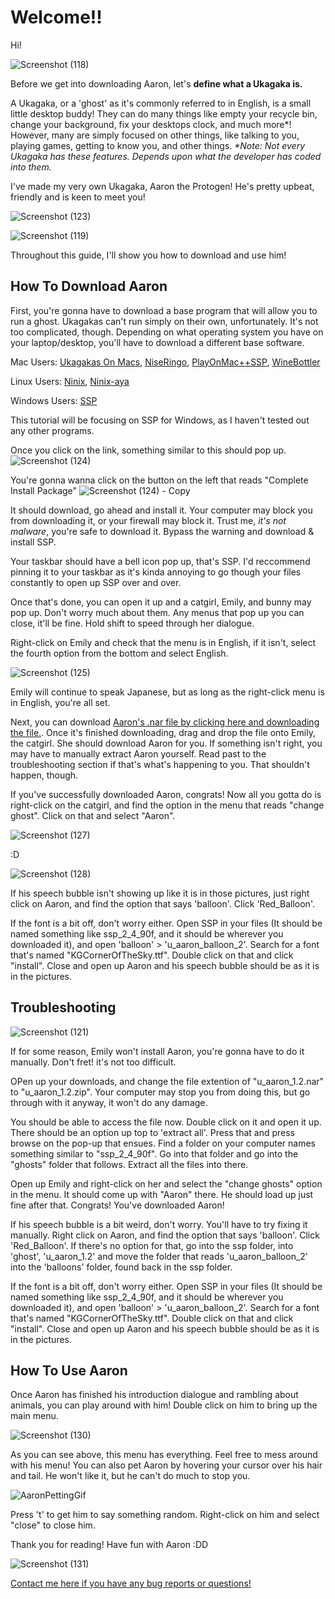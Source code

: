 # Welcome!!

Hi! 

![Screenshot (118)](https://user-images.githubusercontent.com/111025750/184062829-534bf1a5-df41-49a0-a865-983f1b2a5b96.png)

Before we get into downloading Aaron, let's **define what a Ukagaka is.**

A Ukagaka, or a 'ghost' as it's commonly referred to in English, is a small little desktop buddy! They can do many things like empty your recycle bin, change your background, fix your desktops clock, and much more*! However, many are simply focused on other things, like talking to you, playing games, getting to know you, and other things.
_*Note: Not every Ukagaka has these features. Depends upon what the developer has coded into them._

I've made my very own Ukagaka, Aaron the Protogen! He's pretty upbeat, friendly and is keen to meet you!

![Screenshot (123)](https://user-images.githubusercontent.com/111025750/184061264-3323eb1e-c5c0-4946-9e18-92750909e333.png)

![Screenshot (119)](https://user-images.githubusercontent.com/111025750/184061199-58018f56-ee0b-403c-9a6f-acf9112c77ab.png)

Throughout this guide, I'll show you how to download and use him!

## How To Download Aaron
First, you're gonna have to download a base program that will allow you to run a ghost. Ukagakas can't run simply on their own, unfortunately. It's not too complicated, though.
Depending on what operating system you have on your laptop/desktop, you'll have to download a different base software.

Mac Users: [Ukagakas On Macs](http://www14.big.or.jp/~ayase/ese/), [NiseRingo](http://ccm.sherry.jp/ninni/index.en.html), [PlayOnMac++SSP](https://tablesalt.o0o0.jp/ukagaka/ct_maconssp.html), [WineBottler](https://winebottler.kronenberg.org/)

Linux Users: [Ninix](http://ninix-aya.osdn.jp/), [Ninix-aya](https://thanks.yahoo.co.jp/)

Windows Users: [SSP](http://ssp.shillest.net/)

This tutorial will be focusing on SSP for Windows, as I haven't tested out any other programs. 

Once you click on the link, something similar to this should pop up.
![Screenshot (124)](https://user-images.githubusercontent.com/111025750/184062020-9c16441f-c58f-4bb7-8634-9360ab562831.png)

You're gonna wanna click on the button on the left that reads "Complete Install Package"
![Screenshot (124) - Copy](https://user-images.githubusercontent.com/111025750/184062079-51d7425c-d7dc-43d3-8345-4b98fdcce146.png)

It should download, go ahead and install it. Your computer may block you from downloading it, or your firewall may block it. Trust me, *it's not malware*, you're safe to download it. Bypass the warning and download & install SSP.

Your taskbar should have a bell icon pop up, that's SSP. I'd reccommend pinning it to your taskbar as it's kinda annoying to go though your files constantly to open up SSP over and over.

Once that's done, you can open it up and a catgirl, Emily, and bunny may pop up. Don't worry much about them. Any menus that pop up you can close, it'll be fine. Hold shift to speed through her dialogue. 

Right-click on Emily and check that the menu is in English, if it isn't, select the fourth option from the bottom and select English. 

![Screenshot (125)](https://user-images.githubusercontent.com/111025750/184064072-8cfe4861-5ed6-4535-a848-72db2086b0c1.png)

Emily will continue to speak Japanese, but as long as the right-click menu is in English, you're all set.

Next, you can download [Aaron's .nar file by clicking here and downloading the file.](https://github.com/Bitzen-2/Ukagaka-Projects/blob/main/U_Aaron_1.2.nar). Once it's finished downloading, drag and drop the file onto Emily, the catgirl. She should download Aaron for you. If something isn't right, you may have to manually extract Aaron yourself. Read past to the troubleshooting section if that's what's happening to you. That shouldn't happen, though. 

If you've successfully downloaded Aaron, congrats! Now all you gotta do is right-click on the catgirl, and find the option in the menu that reads "change ghost". Click on that and select "Aaron". 

![Screenshot (127)](https://user-images.githubusercontent.com/111025750/184064112-15ade5e2-34b7-4969-b6f7-c42f1da9a5d8.png)

:D

![Screenshot (128)](https://user-images.githubusercontent.com/111025750/184064240-b6d1bc85-404e-4725-a38f-48a0003ef0d3.png)

If his speech bubble isn't showing up like it is in those pictures, just right click on Aaron, and find the option that says 'balloon'. Click 'Red_Balloon'. 

If the font is a bit off, don't worry either. Open SSP in your files (It should be named something like ssp_2_4_90f, and it should be wherever you downloaded it), and open 'balloon' > 'u_aaron_balloon_2'. Search for a font that's named "KGCornerOfTheSky.ttf". Double click on that and click "install". Close and open up Aaron and his speech bubble should be as it is in the pictures.


## Troubleshooting

![Screenshot (121)](https://user-images.githubusercontent.com/111025750/184064398-6ccc39be-8cdb-455f-849f-df4ad38ee24c.png)

If for some reason, Emily won't install Aaron, you're gonna have to do it manually. Don't fret! it's not too difficult.

OPen up your downloads, and change the file extention of "u_aaron_1.2.nar" to "u_aaron_1.2.zip". Your computer may stop you from doing this, but go through with it anyway, it won't do any damage. 

You should be able to access the file now. Double click on it and open it up. There should be an option up top to 'extract all'. Press that and press browse on the pop-up that ensues. Find a folder on your computer names something similar to "ssp_2_4_90f". Go into that folder and go into the "ghosts" folder that follows. Extract all the files into there. 

Open up Emily and right-click on her and select the "change ghosts" option in the menu. It should come up with "Aaron" there. He should load up just fine after that. Congrats! You've downloaded Aaron! 

If his speech bubble is a bit weird, don't worry. You'll have to try fixing it manually. Right click on Aaron, and find the option that says 'balloon'. Click 'Red_Balloon'. If there's no option for that, go into the ssp folder, into 'ghost', 'u_aaron_1.2' and move the folder that reads 'u_aaron_balloon_2' into the 'balloons' folder, found back in the ssp folder.

If the font is a bit off, don't worry either. Open SSP in your files (It should be named something like ssp_2_4_90f, and it should be wherever you downloaded it), and open 'balloon' > 'u_aaron_balloon_2'. Search for a font that's named "KGCornerOfTheSky.ttf". Double click on that and click "install". Close and open up Aaron and his speech bubble should be as it is in the pictures.

## How To Use Aaron

Once Aaron has finished his introduction dialogue and rambling about animals, you can play around with him! Double click on him to bring up the main menu.

![Screenshot (130)](https://user-images.githubusercontent.com/111025750/184066558-5fdb0e10-b58e-49e4-a9c6-03a6e8776ea2.png)

As you can see above, this menu has everything. Feel free to mess around with his menu!
You can also pet Aaron by hovering your cursor over his hair and tail. He won't like it, but he can't do much to stop you.

![AaronPettingGif](https://user-images.githubusercontent.com/111025750/184452882-611bdf5e-75f3-42ee-a24e-700d346c2404.gif)


Press 't' to get him to say something random. Right-click on him and select "close" to close him. 

Thank you for reading! Have fun with Aaron :DD

![Screenshot (131)](https://user-images.githubusercontent.com/111025750/184066805-073ee76b-1b3e-4363-892c-d4cc369556f6.png)

[Contact me here if you have any bug reports or questions!](https://www.instagram.com/ryder_but_cool/)
